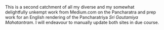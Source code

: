 This is a second catchment of all my diverse and my somewhat delightfully unkempt work from Medium.com on the Pancharatra and prep work for an English rendering of the Pancharatriya *Sri Gautamiya Mahatantram*. I will endeavour to manually update both sites in due course.
